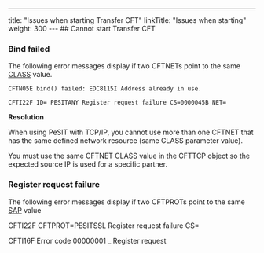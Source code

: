 ---
title: "Issues when starting Transfer CFT"
linkTitle: "Issues when starting"
weight: 300
--- ## Cannot start Transfer CFT

### Bind failed

The following error messages display if two CFTNETs point to the same [CLASS](../../../../c_intro_userinterfaces/command_summary/parameter_intro/class) value.

`CFTN05E bind() failed: EDC8115I Address already in use.`

`CFTI22F ID= PESITANY Register request failure CS=0000045B NET=`

****Resolution****

When using PeSIT with TCP/IP, you cannot use more than one CFTNET that has the same defined network resource (same CLASS parameter value).

You must use the same CFTNET CLASS value in the CFTTCP object so the expected source IP is used for a specific partner.

### Register request failure

The following error messages display if two CFTPROTs point to the same [SAP](../../../../c_intro_userinterfaces/command_summary/parameter_intro/sap) value

CFTI22F CFTPROT=PESITSSL Register request failure CS=

CFTI16F Error code 00000001 _ Register request
